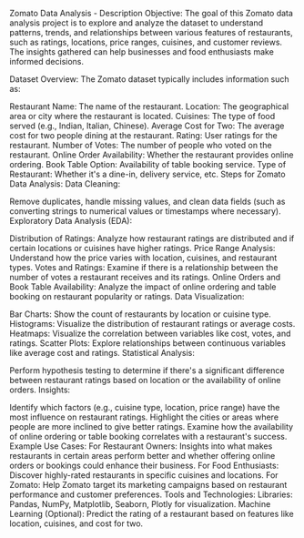 Zomato Data Analysis - Description
Objective:
The goal of this Zomato data analysis project is to explore and analyze the dataset to understand patterns, trends, and relationships between various features of restaurants, such as ratings, locations, price ranges, cuisines, and customer reviews. The insights gathered can help businesses and food enthusiasts make informed decisions.

Dataset Overview:
The Zomato dataset typically includes information such as:

Restaurant Name: The name of the restaurant.
Location: The geographical area or city where the restaurant is located.
Cuisines: The type of food served (e.g., Indian, Italian, Chinese).
Average Cost for Two: The average cost for two people dining at the restaurant.
Rating: User ratings for the restaurant.
Number of Votes: The number of people who voted on the restaurant.
Online Order Availability: Whether the restaurant provides online ordering.
Book Table Option: Availability of table booking service.
Type of Restaurant: Whether it's a dine-in, delivery service, etc.
Steps for Zomato Data Analysis:
Data Cleaning:

Remove duplicates, handle missing values, and clean data fields (such as converting strings to numerical values or timestamps where necessary).
Exploratory Data Analysis (EDA):

Distribution of Ratings: Analyze how restaurant ratings are distributed and if certain locations or cuisines have higher ratings.
Price Range Analysis: Understand how the price varies with location, cuisines, and restaurant types.
Votes and Ratings: Examine if there is a relationship between the number of votes a restaurant receives and its ratings.
Online Orders and Book Table Availability: Analyze the impact of online ordering and table booking on restaurant popularity or ratings.
Data Visualization:

Bar Charts: Show the count of restaurants by location or cuisine type.
Histograms: Visualize the distribution of restaurant ratings or average costs.
Heatmaps: Visualize the correlation between variables like cost, votes, and ratings.
Scatter Plots: Explore relationships between continuous variables like average cost and ratings.
Statistical Analysis:

Perform hypothesis testing to determine if there's a significant difference between restaurant ratings based on location or the availability of online orders.
Insights:

Identify which factors (e.g., cuisine type, location, price range) have the most influence on restaurant ratings.
Highlight the cities or areas where people are more inclined to give better ratings.
Examine how the availability of online ordering or table booking correlates with a restaurant's success.
Example Use Cases:
For Restaurant Owners: Insights into what makes restaurants in certain areas perform better and whether offering online orders or bookings could enhance their business.
For Food Enthusiasts: Discover highly-rated restaurants in specific cuisines and locations.
For Zomato: Help Zomato target its marketing campaigns based on restaurant performance and customer preferences.
Tools and Technologies:
Libraries: Pandas, NumPy, Matplotlib, Seaborn, Plotly for visualization.
Machine Learning (Optional): Predict the rating of a restaurant based on features like location, cuisines, and cost for two.
